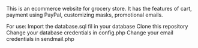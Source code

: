 This is an ecommerce website for grocery store. It has the features of cart, payment using PayPal, customizing masks, promotional emails.

For use: Import the database.sql fil in your database 
Clone this repository 
Change your database credentials in config.php 
Change your email credentials in sendmail.php